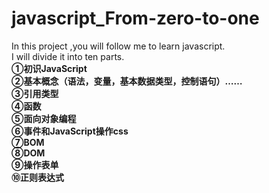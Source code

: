 # javascript_From-zero-to-one
In this project ,you will follow me to learn javascript.  
I will divide it into ten parts.  
**①初识JavaScript**  
**②基本概念（语法，变量，基本数据类型，控制语句）……**  
**③引用类型**  
**④函数**  
**⑤面向对象编程**  
**⑥事件和JavaScript操作css**  
**⑦BOM**  
**⑧DOM**  
**⑨操作表单**  
**⑩正则表达式**  
